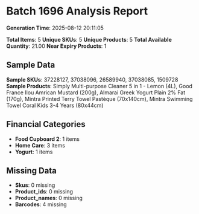 # Batch 1696 Analysis Report

**Generation Time**: 2025-08-12 20:11:05

**Total Items**: 5
**Unique SKUs**: 5
**Unique Products**: 5
**Total Available Quantity**: 21.00
**Near Expiry Products**: 1

## Sample Data
**Sample SKUs**: 37228127, 37038096, 26589940, 37038085, 1509728
**Sample Products**: Simply Multi-purpose Cleaner 5 in 1 - Lemon (4L), Good France Ilou Amrican Mustard (200g), Almarai Greek Yogurt Plain 2% Fat (170g), Mintra Printed Terry Towel Pastèque (70x140cm), Mintra Swimming Towel Coral Kids 3-4 Years (80x44cm)

## Financial Categories
- **Food Cupboard 2**: 1 items
- **Home Care**: 3 items
- **Yogurt**: 1 items

## Missing Data
- **Skus**: 0 missing
- **Product_ids**: 0 missing
- **Product_names**: 0 missing
- **Barcodes**: 4 missing
